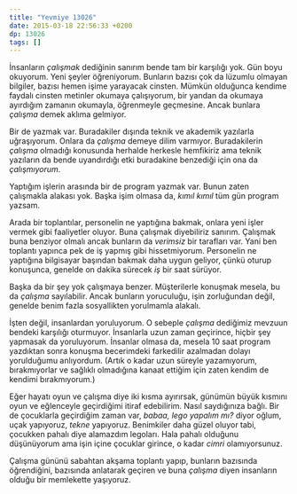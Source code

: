 ```yaml
---
title: "Yevmiye 13026"
date: 2015-03-18 22:56:33 +0200
dp: 13026
tags: []
---
```


İnsanların *çalışmak* dediğinin sanırım bende tam bir karşılığı
yok. Gün boyu okuyorum. Yeni şeyler öğreniyorum. Bunların bazısı çok
da lüzumlu olmayan bilgiler, bazısı hemen işime yarayacak
cinsten. Mümkün olduğunca kendime faydalı cinsten metinler okumaya
çalışıyorum, bir yandan da okumaya ayırdığım zamanın okumayla,
öğrenmeyle geçmesine. Ancak bunlara *çalışma* demek aklıma gelmiyor.

Bir de yazmak var. Buradakiler dışında teknik ve akademik yazılarla
uğraşıyorum. Onlara da *çalışma* demeye dilim varmıyor. Buradakilerin
*çalışma* olmadığı konusunda herhalde herkesle hemfikiriz ama teknik
yazıların da bende uyandırdığı etki buradakine benzediği için ona da
*çalışmıyorum*.

Yaptığım işlerin arasında bir de program yazmak var. Bunun zaten
çalışmakla alakası yok. Başka işim olmasa da, *kımıl kımıl* tüm gün
program yazsam.

Arada bir toplantılar, personelin ne yaptığına bakmak, onlara yeni
işler vermek gibi faaliyetler oluyor. Buna çalışmak diyebiliriz
sanırım. Çalışmak buna benziyor olmalı ancak bunların da *verimsiz*
bir tarafları var. Yani ben toplantı yapınca pek de iş yapmış gibi
hissetmiyorum. Personelin ne yaptığına bilgisayar başından bakmak daha
uygun geliyor, çünkü oturup konuşunca, genelde on dakika sürecek *iş*
bir saat sürüyor.

Başka da bir şey yok çalışmaya benzer. Müşterilerle konuşmak mesela,
bu da *çalışma* sayılabilir. Ancak bunların yoruculuğu, işin
zorluğundan değil, genelde benim fazla sosyallikten yorulmamla
alakalı.

İşten değil, insanlardan yoruluyorum. O sebeple *çalışma* dediğimiz
mevzuun bendeki karşılığı oturmuyor. İnsanlarla uzun zaman geçirince,
hiçbir şey yapmasak da yoruluyorum. İnsanlar olmasa da, mesela 10 saat
program yazdıktan sonra konuşma becerimdeki farkedilir azalmadan
dolayı yorulduğumu anlıyordum. (Artık o kadar uzun süreyle
yazamıyorum, bırakmıyorlar ve sağlıklı olmadığına kanaat ettiğim için
zaten kendim de kendimi bırakmıyorum.)

Eğer hayatı oyun ve çalışma diye iki kısma ayırırsak, günümün büyük
kısmını oyun ve eğlenceyle geçirdiğimi itiraf edebilirim. Nasıl
saydığınıza bağlı. Bir de çocuklarla geçirdiğim zaman var, *babaa,
lego yapalım mı?* diyor oğlum, uçak yapıyoruz, *tekne*
yapıyoruz. Benimkiler daha güzel oluyor tabi, çocukken pahalı diye
alamazdım legoları. Hala pahalı olduğunu düşünüyorum ama işin içine
çocuklar girince, o kadar *cimri* olamıyorsunuz.

Çalışma gününü sabahtan akşama toplantı yapıp, bunların bazısında
öğrendiğini, bazısında anlatarak geçiren ve buna *çalışma* diyen
insanların olduğu bir memlekette yaşıyoruz.

 



